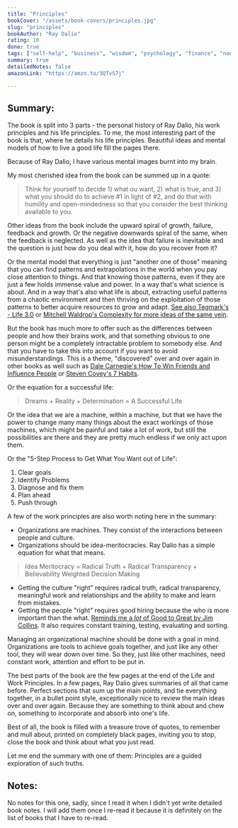 ```yaml
---
title: "Principles"
bookCover: "/assets/book-covers/principles.jpg"
slug: "principles"
bookAuthor: "Ray Dalio"
rating: 10
done: true
tags: ["self-help", "business", "wisdom", "psychology", "finance", "non-fiction"]
summary: true
detailedNotes: false
amazonLink: "https://amzn.to/3QTvS7j"

---
```


## Summary: 

The book is split into 3 parts - the personal history of Ray Dalio, his work principles and his life principles. To me, the most interesting part of the book is that, where he details his life principles. Beautiful ideas and mental models of how to live a good life fill the pages there. 

Because of Ray Dalio, I have various mental images burnt into my brain. 

My most cherished idea from the book can be summed up in a quote:

> Think for yourself to decide 1) what ou want, 2) what is true, and 3) what you should do to achieve #1 in light of #2, and do that with humility and open-mindedness so that you consider the best thinking available to you. 

Other ideas from the book include the upward spiral of growth, failure, feedback and growth. Or the negative downwards spiral of the same, when the feedback is neglected. As well as the idea that failure is inevitable and the question is just how do you deal with it, how do you recover from it? 

Or the mental model that everything is just "another one of those" meaning that you can find patterns and extrapolations in the world when you pay close attention to things. And that knowing those patterns, even if they are just a few holds immense value and power. In a way that's what science is about. And in a way that's also what life is about, extracting useful patterns from a chaotic environment and then thriving on the exploitation of those patterns to better acquire resources to grow and adapt. [See also Tegmark's - Life 3.0](/booknotes/life-3.0) or [Mitchell Waldrop's Complexity for more ideas of the same vein](/booknotes/complexity). 

But the book has much more to offer such as the differences between people and how their brains work, and that something obvious to one person might be a completely intractable problem to somebody else. And that you have to take this into account if you want to avoid misunderstandings. This is a theme, "discovered" over and over again in other books as well such as [Dale Carnegie's How To Win Friends and Influence People](/booknotes/how-to-win-friends-and-influence-people) or [Steven Covey's 7 Habits](/booknotes/7-habits).

Or the equation for a successful life: 

> Dreams + Reality + Determination = A Successful Life

Or the idea that we are a machine, within a machine, but that we have the power to change many many things about the exact workings of those machines, which might be painful and take a lot of work, but still the possibilities are there and they are pretty much endless if we only act upon them. 

Or the "5-Step Process to Get What You Want out of Life": 
1. Clear goals
2. Identify Problems 
3. Diagnose and fix them
4. Plan ahead
5. Push through 

A few of the work principles are also worth noting here in the summary: 
- Organizations are machines. They consist of the interactions between people and culture. 
- Organizations should be idea-meritocracies. Ray Dalio has a simple equation for what that means. 

> Idea Meritocracy = Radical Truth +  Radical Transparency + Believability Weighted Decision Making

- Getting the culture "right" requires radical truth, radical transparency, meaningful work and relationships and the ability to make and learn from mistakes. 
- Getting the people "right" requires good hiring because the who is more important than the what. [Reminds me a *lot* of Good to Great by Jim Collins](/booknotes/good-to-great). It also requires constant training, testing, evaluating and sorting.

Managing an organizational machine should be done with a goal in mind. Organizations are tools to achieve goals together, and just like any other tool, they will wear down over time. So they, just like other machines, need constant work, attention and effort to be put in.  


The best parts of the book are the few pages at the end of the Life and Work Principles. In a few pages, Ray Dalio gives summaries of all that came before. Perfect sections that sum up the main points, and tie everything together, in a bullet point style, exceptionally nice to review the main ideas over and over again. Because they are something to think about and chew on, something to incorporate and absorb into one's life. 

Best of all, the book is filled with a treasure trove of quotes, to remember and mull about, printed on completely black pages, inviting you to stop, close the book and think about what you just read. 

Let me end the summary with one of them:
Principles are a guided exploration of such truths.  

## Notes: 

No notes for this one, sadly, since I read it when I didn't yet write detailed book notes. I will add them once I re-read it because it is definitely on the list of books that I have to re-read. 
